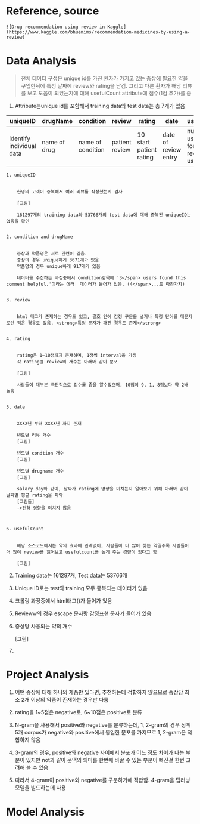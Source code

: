 # Reference, source
	![Drug recommendation using review in Kaggle](https://www.kaggle.com/bhuemims/recommendation-medicines-by-using-a-review)


# Data Analysis
	
	
> 전체 데이터 구성은 unique id를 가진 환자가 가지고 있는 증상에 필요한 약을 구입한뒤에 특정 날짜에 review와 rating을 남김. 그리고 다른 환자가 해당 리뷰를 보고 도움이 되었는지에 대해 usefulCount attribute에 점수(1점 추가)를 줌



1. Attribute는unique id를 포함해서 training data와 test data는 총 7개가 있음



| uniqueID | drugName | condition | review | rating | date | usefulCount |
| -------- | -------- | --------- | ------ | ------ | ---- | ----------- |
| identify individual data | name of drug | name of condition | patient review | 10 start patient rating | date of review entry | number of users who found review useful |



    1. uniqueID
	
	
		한명의 고객이 중복해서 여러 리뷰를 작성했는지 검사

		[그림]

		161297개의 training data와 53766개의 test data에 대해 중복된 uniqueID는 없음을 확인


	2. condition and drugName


		증상과 약품명은 서로 관련이 깊음. 
		증상의 경우 unique하게 3671개가 있음
		약품명의 경우 unique하게 917개가 있음

		데이터를 수집하는 과정중에서 condition항목에 '3</span> users found this comment helpful.'이라는 에러  데이터가 들어가 있음. (4</span>...도 마찬가지)


	3. review


		html 태그가 존재하는 경우도 있고, 괄호 안에 감정 구문을 넣거나 특정 단어를 대문자로만 적은 경우도 있음. <strong>특정 문자가 깨진 경우도 존재</strong>


	4. rating
		
		
		rating은 1~10점까지 존재하며, 1점씩 interval을 가짐
		각 rating별 review의 개수는 아래와 같이 분포
		
		[그림]
			
		사람들이 대부분 극단적으로 점수를 줌을 알수있으며, 10점이 9, 1, 8점보다 약 2배 높음
			
			
	5. date
	
		
		XXXX년 부터 XXXX년 까지 존재
			
		년도별 리뷰 개수 
		[그림]
			
		년도별 condtion 개수
		[그림]
			
		년도별 drugname 개수
		[그림]
			
		salary day와 같이, 날짜가 rating에 영향을 미치는지 알아보기 위해 아래와 같이 날짜별 평균 rating을 파악
		[그림들]
		->전혀 영향을 미치지 않음
			
			
		
	6. usefulCount
			
			
		해당 소스코드에서는 약의 효과에 관계없이, 사람들이 더 많이 찾는 약일수록 사람들이 더 많이 review를 읽어보고 usefulcount를 높게 주는 경향이 있다고 함
			
		[그림]



2. Training data는 161297개, Test data는 53766개

3. Unique ID로는 test와 training 모두 중복되는 데이터가 없음

4. 크롤링 과정중에서 html태그(<span>)가 들어가 있음

5. Revieww의 경우 escape 문자랑 감정표현 문자가 들어가 있음
 
 6. 증상당 사용되는 약의 개수

	[그림]
7. 

# Project Analysis

1. 어떤 증상에 대해 하나의 제품만 있다면, 추천하는데 적합하지 않으므로 증상당 최소 2개 이상의 약품이 존재하는 경우만 다룸

2. rating을 1~5점은 negative로, 6~10점은 positive로 분류
	
3. N-gram을 사용해서 positive와 negative를 분류하는데, 1, 2-gram의 경우 상위 5개 corpus가 negative와 positive에서 동일한 분포를 가지므로 1, 2-gram은 적합하지 않음
	
4. 3-gram의 경우, positive와 negative 사이에서 분포가 어느 정도 차이가 나는 부분이 있지만 not과 같이 문맥의 의미를 한번에 바꿀 수 있는 부분이 빠진걸 한번 고려해 볼 수 있음
	
5. 따라서 4-gram이 positive와 negative를 구분하기에 적합함. 4-gram을 딥러닝 모델을 빌드하는데 사용
	
	
	

# Model Analysis
